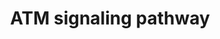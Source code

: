 ---
annotations:
- type: Pathway Ontology
  value: p53-dependent G1/S DNA damage checkpoint pathway
- type: Pathway Ontology
  value: ataxia telangiectasia-mutated (ATM) signaling pathway
authors:
- RalphStraus
- Thomas
- MaintBot
- Christine Chichester
- Mkutmon
- Khanspers
- Eweitz
description: ''
last-edited: 2021-05-16
organisms:
- Rattus norvegicus
redirect_from:
- /index.php/Pathway:WP654
- /instance/WP654
schema-jsonld:
- '@context': https://schema.org/
  '@id': https://wikipathways.github.io/pathways/WP654.html
  '@type': Dataset
  creator:
    '@type': Organization
    name: WikiPathways
  description: ''
  keywords:
  - Cyclin D
  - Cdk2
  - '14-3-3 sigma '
  - Bax
  - Cdc2
  - Cyclin E
  - H2afx
  - Atm
  - Cdk6
  - Apaf1
  - Brca1
  - Bak1
  - Bcl2
  - Rb1
  - Caspase3
  - Tp53
  - Gadd45a
  - Chk2
  - Pmaip1
  - Reprimo
  - CytC
  - Caspase9
  - E2f1
  - CyclinB1
  - Cdkn1a
  license: CC0
  name: ATM signaling pathway
seo: CreativeWork
title: ATM signaling pathway
wpid: WP654
---